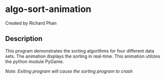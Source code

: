 # algo-sort-animation

Created by Richard Phan

## **Description**

This program demonstrates the sorting algorithms for four different data sets.
The animation displays the sorting in real-time.
This animation utilizes the python module PyGame.

_Note: Exiting program will cause the sorting program to crash_
